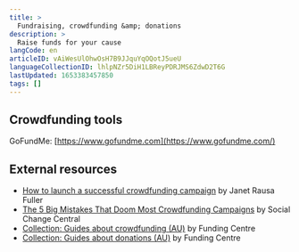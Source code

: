 ```yaml
---
title: >
  Fundraising, crowdfunding &amp; donations
description: >
  Raise funds for your cause
langCode: en
articleID: vAiWesUlOhwOsH7B9JJquYqOQotJ5ueU
languageCollectionID: lhlpNZr5DiH1LBReyPDRJMS6ZdwD2T6G
lastUpdated: 1653383457850
tags: []
---
```


## Crowdfunding tools

GoFundMe: [https://www.gofundme.com](https://www.gofundme.com/)

## External resources

-   [How to launch a successful crowdfunding campaign](https://www.pickfu.com/blog/crowdfunding/) by Janet Rausa Fuller
-   [The 5 Big Mistakes That Doom Most Crowdfunding Campaigns](https://www.socialchangecentral.com/the-5-big-mistakes-that-doom-most-crowdfunding-campaigns/) by Social Change Central
-   [Collection: Guides about crowdfunding (AU)](https://explore.fundingcentre.com.au/tools-resources/crowdfunding) by Funding Centre
-   [Collection: Guides about donations (AU)](https://explore.fundingcentre.com.au/tools-resources/donations) by Funding Centre
